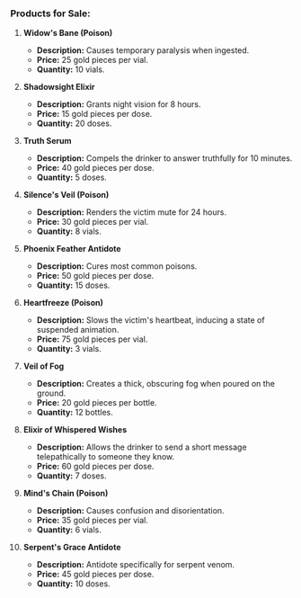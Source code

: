 ### Products for Sale:

1. **Widow's Bane (Poison)**
    
    - **Description:** Causes temporary paralysis when ingested.
    - **Price:** 25 gold pieces per vial.
    - **Quantity:** 10 vials.
2. **Shadowsight Elixir**
    
    - **Description:** Grants night vision for 8 hours.
    - **Price:** 15 gold pieces per dose.
    - **Quantity:** 20 doses.
3. **Truth Serum**
    
    - **Description:** Compels the drinker to answer truthfully for 10 minutes.
    - **Price:** 40 gold pieces per dose.
    - **Quantity:** 5 doses.
4. **Silence's Veil (Poison)**
    
    - **Description:** Renders the victim mute for 24 hours.
    - **Price:** 30 gold pieces per vial.
    - **Quantity:** 8 vials.
5. **Phoenix Feather Antidote**
    
    - **Description:** Cures most common poisons.
    - **Price:** 50 gold pieces per dose.
    - **Quantity:** 15 doses.
6. **Heartfreeze (Poison)**
    
    - **Description:** Slows the victim's heartbeat, inducing a state of suspended animation.
    - **Price:** 75 gold pieces per vial.
    - **Quantity:** 3 vials.
7. **Veil of Fog**
    
    - **Description:** Creates a thick, obscuring fog when poured on the ground.
    - **Price:** 20 gold pieces per bottle.
    - **Quantity:** 12 bottles.
8. **Elixir of Whispered Wishes**
    
    - **Description:** Allows the drinker to send a short message telepathically to someone they know.
    - **Price:** 60 gold pieces per dose.
    - **Quantity:** 7 doses.
9. **Mind's Chain (Poison)**
    
    - **Description:** Causes confusion and disorientation.
    - **Price:** 35 gold pieces per vial.
    - **Quantity:** 6 vials.
10. **Serpent's Grace Antidote**
    
    - **Description:** Antidote specifically for serpent venom.
    - **Price:** 45 gold pieces per dose.
    - **Quantity:** 10 doses.